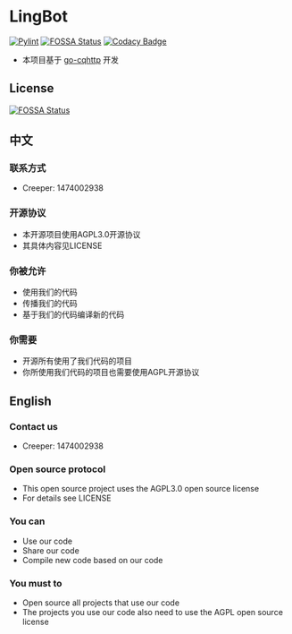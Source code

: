 # LingBot
[![Pylint](https://github.com/LingBot-Project/LingBot/actions/workflows/pylint.yml/badge.svg?event=push)](https://github.com/LingBot-Project/LingBot/actions/workflows/pylint.yml)
[![FOSSA Status](https://app.fossa.com/api/projects/git%2Bgithub.com%2FLingBot-Project%2FLingBot.svg?type=shield)](https://app.fossa.com/projects/git%2Bgithub.com%2FLingBot-Project%2FLingBot?ref=badge_shield)
[![Codacy Badge](https://app.codacy.com/project/badge/Grade/6d2b5a0aa71843bd8e4812ec8b56926b)](https://www.codacy.com/gh/LingBot-Project/LingBot/dashboard?utm_source=github.com&amp;utm_medium=referral&amp;utm_content=LingBot-Project/LingBot&amp;utm_campaign=Badge_Grade)
 * 本项目基于 [go-cqhttp](https://github.com/Mrs4s/go-cqhttp) 开发


## License
[![FOSSA Status](https://app.fossa.com/api/projects/git%2Bgithub.com%2FLingBot-Project%2FLingBot.svg?type=large)](https://app.fossa.com/projects/git%2Bgithub.com%2FLingBot-Project%2FLingBot?ref=badge_large)


## 中文
### 联系方式
* Creeper: 1474002938

### 开源协议
* 本开源项目使用AGPL3.0开源协议
* 其具体内容见LICENSE

### 你被允许
* 使用我们的代码
* 传播我们的代码
* 基于我们的代码编译新的代码

### 你需要
* 开源所有使用了我们代码的项目
* 你所使用我们代码的项目也需要使用AGPL开源协议

## English
### Contact us
* Creeper: 1474002938

### Open source protocol
* This open source project uses the AGPL3.0 open source license
* For details see LICENSE

### You can
* Use our code
* Share our code
* Compile new code based on our code

### You must to
* Open source all projects that use our code
* The projects you use our code also need to use the AGPL open source license
